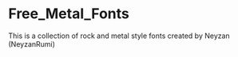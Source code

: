 # Free_Metal_Fonts
This is a collection of rock and metal style fonts created by Neyzan (NeyzanRumi)
